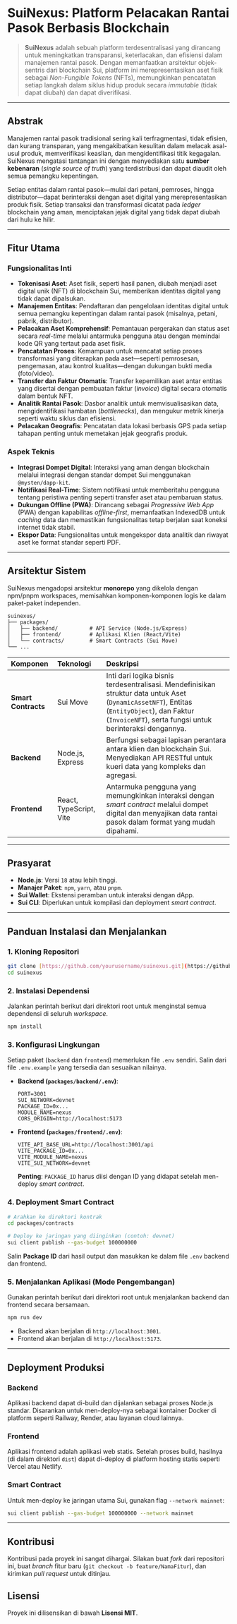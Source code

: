 # SuiNexus: Platform Pelacakan Rantai Pasok Berbasis Blockchain

> **SuiNexus** adalah sebuah platform terdesentralisasi yang dirancang untuk meningkatkan transparansi, keterlacakan, dan efisiensi dalam manajemen rantai pasok. Dengan memanfaatkan arsitektur objek-sentris dari blockchain Sui, platform ini merepresentasikan aset fisik sebagai *Non-Fungible Tokens* (NFTs), memungkinkan pencatatan setiap langkah dalam siklus hidup produk secara *immutable* (tidak dapat diubah) dan dapat diverifikasi.

---

## Abstrak

Manajemen rantai pasok tradisional sering kali terfragmentasi, tidak efisien, dan kurang transparan, yang mengakibatkan kesulitan dalam melacak asal-usul produk, memverifikasi keaslian, dan mengidentifikasi titik kegagalan. SuiNexus mengatasi tantangan ini dengan menyediakan satu **sumber kebenaran** (*single source of truth*) yang terdistribusi dan dapat diaudit oleh semua pemangku kepentingan.

Setiap entitas dalam rantai pasok—mulai dari petani, pemroses, hingga distributor—dapat berinteraksi dengan aset digital yang merepresentasikan produk fisik. Setiap transaksi dan transformasi dicatat pada *ledger* blockchain yang aman, menciptakan jejak digital yang tidak dapat diubah dari hulu ke hilir.

---

## Fitur Utama

### Fungsionalitas Inti
- **Tokenisasi Aset**: Aset fisik, seperti hasil panen, diubah menjadi aset digital unik (NFT) di blockchain Sui, memberikan identitas digital yang tidak dapat dipalsukan.
- **Manajemen Entitas**: Pendaftaran dan pengelolaan identitas digital untuk semua pemangku kepentingan dalam rantai pasok (misalnya, petani, pabrik, distributor).
- **Pelacakan Aset Komprehensif**: Pemantauan pergerakan dan status aset secara *real-time* melalui antarmuka pengguna atau dengan memindai kode QR yang tertaut pada aset fisik.
- **Pencatatan Proses**: Kemampuan untuk mencatat setiap proses transformasi yang diterapkan pada aset—seperti pemrosesan, pengemasan, atau kontrol kualitas—dengan dukungan bukti media (foto/video).
- **Transfer dan Faktur Otomatis**: Transfer kepemilikan aset antar entitas yang disertai dengan pembuatan faktur (*invoice*) digital secara otomatis dalam bentuk NFT.
- **Analitik Rantai Pasok**: Dasbor analitik untuk memvisualisasikan data, mengidentifikasi hambatan (*bottlenecks*), dan mengukur metrik kinerja seperti waktu siklus dan efisiensi.
- **Pelacakan Geografis**: Pencatatan data lokasi berbasis GPS pada setiap tahapan penting untuk memetakan jejak geografis produk.

### Aspek Teknis
- **Integrasi Dompet Digital**: Interaksi yang aman dengan blockchain melalui integrasi dengan standar dompet Sui menggunakan `@mysten/dapp-kit`.
- **Notifikasi Real-Time**: Sistem notifikasi untuk memberitahu pengguna tentang peristiwa penting seperti transfer aset atau pembaruan status.
- **Dukungan Offline (PWA)**: Dirancang sebagai *Progressive Web App* (PWA) dengan kapabilitas *offline-first*, memanfaatkan IndexedDB untuk *caching* data dan memastikan fungsionalitas tetap berjalan saat koneksi internet tidak stabil.
- **Ekspor Data**: Fungsionalitas untuk mengekspor data analitik dan riwayat aset ke format standar seperti PDF.

---

## Arsitektur Sistem

SuiNexus mengadopsi arsitektur **monorepo** yang dikelola dengan npm/pnpm workspaces, memisahkan komponen-komponen logis ke dalam paket-paket independen.

```
suinexus/
├── packages/
│   ├── backend/          # API Service (Node.js/Express)
│   ├── frontend/         # Aplikasi Klien (React/Vite)
│   └── contracts/        # Smart Contracts (Sui Move)
└── ...
```

| Komponen | Teknologi | Deskripsi |
| :--- | :--- | :--- |
| **Smart Contracts** | Sui Move | Inti dari logika bisnis terdesentralisasi. Mendefinisikan struktur data untuk Aset (`DynamicAssetNFT`), Entitas (`EntityObject`), dan Faktur (`InvoiceNFT`), serta fungsi untuk berinteraksi dengannya. |
| **Backend** | Node.js, Express | Berfungsi sebagai lapisan perantara antara klien dan blockchain Sui. Menyediakan API RESTful untuk kueri data yang kompleks dan agregasi. |
| **Frontend** | React, TypeScript, Vite | Antarmuka pengguna yang memungkinkan interaksi dengan *smart contract* melalui dompet digital dan menyajikan data rantai pasok dalam format yang mudah dipahami. |

---

## Prasyarat

- **Node.js**: Versi `18` atau lebih tinggi.
- **Manajer Paket**: `npm`, `yarn`, atau `pnpm`.
- **Sui Wallet**: Ekstensi peramban untuk interaksi dengan dApp.
- **Sui CLI**: Diperlukan untuk kompilasi dan deployment *smart contract*.

---

## Panduan Instalasi dan Menjalankan

### 1. Kloning Repositori
```bash
git clone [https://github.com/yourusername/suinexus.git](https://github.com/yourusername/suinexus.git)
cd suinexus
```

### 2. Instalasi Dependensi
Jalankan perintah berikut dari direktori root untuk menginstal semua dependensi di seluruh *workspace*.
```bash
npm install
```

### 3. Konfigurasi Lingkungan
Setiap paket (`backend` dan `frontend`) memerlukan file `.env` sendiri. Salin dari file `.env.example` yang tersedia dan sesuaikan nilainya.

- **Backend (`packages/backend/.env`)**:
    ```env
    PORT=3001
    SUI_NETWORK=devnet
    PACKAGE_ID=0x...
    MODULE_NAME=nexus
    CORS_ORIGIN=http://localhost:5173
    ```
- **Frontend (`packages/frontend/.env`)**:
    ```env
    VITE_API_BASE_URL=http://localhost:3001/api
    VITE_PACKAGE_ID=0x...
    VITE_MODULE_NAME=nexus
    VITE_SUI_NETWORK=devnet
    ```
    **Penting**: `PACKAGE_ID` harus diisi dengan ID yang didapat setelah men-deploy *smart contract*.

### 4. Deployment Smart Contract
```bash
# Arahkan ke direktori kontrak
cd packages/contracts

# Deploy ke jaringan yang diinginkan (contoh: devnet)
sui client publish --gas-budget 100000000
```
Salin **Package ID** dari hasil output dan masukkan ke dalam file `.env` backend dan frontend.

### 5. Menjalankan Aplikasi (Mode Pengembangan)
Gunakan perintah berikut dari direktori root untuk menjalankan backend dan frontend secara bersamaan.
```bash
npm run dev
```
- Backend akan berjalan di `http://localhost:3001`.
- Frontend akan berjalan di `http://localhost:5173`.

---

## Deployment Produksi

### **Backend**
Aplikasi backend dapat di-build dan dijalankan sebagai proses Node.js standar. Disarankan untuk men-deploy-nya sebagai kontainer Docker di platform seperti Railway, Render, atau layanan cloud lainnya.

### **Frontend**
Aplikasi frontend adalah aplikasi web statis. Setelah proses build, hasilnya (di dalam direktori `dist`) dapat di-deploy di platform hosting statis seperti Vercel atau Netlify.

### **Smart Contract**
Untuk men-deploy ke jaringan utama Sui, gunakan flag `--network mainnet`:
```bash
sui client publish --gas-budget 100000000 --network mainnet
```

---

## Kontribusi

Kontribusi pada proyek ini sangat dihargai. Silakan buat *fork* dari repositori ini, buat *branch* fitur baru (`git checkout -b feature/NamaFitur`), dan kirimkan *pull request* untuk ditinjau.

## Lisensi

Proyek ini dilisensikan di bawah **Lisensi MIT**.
